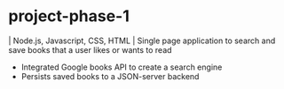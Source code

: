 # project-phase-1
| Node.js, Javascript, CSS, HTML |
Single page application to search and save books that a user likes or wants to read
- Integrated Google books API to create a search engine
- Persists saved books to a JSON-server backend
